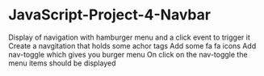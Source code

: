 # JavaScript-Project-4-Navbar
Display of navigation with hamburger menu and a click event to trigger it
Create a navgitation that holds some achor tags
Add some fa fa icons
Add nav-toggle which gives you burger menu
On click on the nav-toggle the menu items should be displayed
